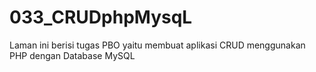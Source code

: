 # 033_CRUDphpMysqL
Laman ini berisi tugas PBO yaitu membuat aplikasi CRUD menggunakan PHP dengan Database MySQL
